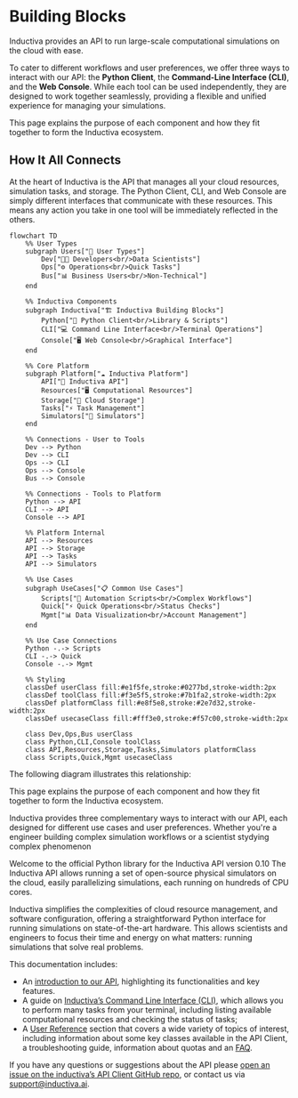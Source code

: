 # Building Blocks

Inductiva provides an API to run large-scale computational simulations on the cloud with ease.

To cater to different workflows and user preferences, we offer three ways to interact with our API: the **Python Client**, the **Command-Line Interface (CLI)**, and the **Web Console**. While each tool can be used independently, they are designed to work together seamlessly, providing a flexible and unified experience for managing your simulations.

This page explains the purpose of each component and how they fit together to form the Inductiva ecosystem.

## How It All Connects

At the heart of Inductiva is the API that manages all your cloud resources, simulation tasks, and storage. The Python Client, CLI, and Web Console are simply different interfaces that communicate with these resources. This means any action you take in one tool will be immediately reflected in the others.


```mermaid
flowchart TD
    %% User Types
    subgraph Users["👥 User Types"]
        Dev["🧑‍💻 Developers<br/>Data Scientists"]
        Ops["⚙️ Operations<br/>Quick Tasks"]
        Bus["📊 Business Users<br/>Non-Technical"]
    end

    %% Inductiva Components
    subgraph Inductiva["🏗️ Inductiva Building Blocks"]
        Python["🐍 Python Client<br/>Library & Scripts"]
        CLI["💻 Command Line Interface<br/>Terminal Operations"]
        Console["🖥️ Web Console<br/>Graphical Interface"]
    end

    %% Core Platform
    subgraph Platform["☁️ Inductiva Platform"]
        API["🔌 Inductiva API"]
        Resources["🖥️ Computational Resources"]
        Storage["💾 Cloud Storage"]
        Tasks["⚡ Task Management"]
        Simulators["🔬 Simulators"]
    end

    %% Connections - User to Tools
    Dev --> Python
    Dev --> CLI
    Ops --> CLI
    Ops --> Console
    Bus --> Console

    %% Connections - Tools to Platform
    Python --> API
    CLI --> API
    Console --> API

    %% Platform Internal
    API --> Resources
    API --> Storage
    API --> Tasks
    API --> Simulators

    %% Use Cases
    subgraph UseCases["📋 Common Use Cases"]
        Scripts["📝 Automation Scripts<br/>Complex Workflows"]
        Quick["⚡ Quick Operations<br/>Status Checks"]
        Mgmt["📊 Data Visualization<br/>Account Management"]
    end

    %% Use Case Connections
    Python -.-> Scripts
    CLI -.-> Quick
    Console -.-> Mgmt

    %% Styling
    classDef userClass fill:#e1f5fe,stroke:#0277bd,stroke-width:2px
    classDef toolClass fill:#f3e5f5,stroke:#7b1fa2,stroke-width:2px
    classDef platformClass fill:#e8f5e8,stroke:#2e7d32,stroke-width:2px
    classDef usecaseClass fill:#fff3e0,stroke:#f57c00,stroke-width:2px

    class Dev,Ops,Bus userClass
    class Python,CLI,Console toolClass
    class API,Resources,Storage,Tasks,Simulators platformClass
    class Scripts,Quick,Mgmt usecaseClass
```


The following diagram illustrates this relationship:

This page explains the purpose of each component and how they fit together to form the Inductiva ecosystem.

Inductiva provides three complementary ways to interact with our API, each designed for different use cases and user preferences. Whether you're a engineer building complex simulation workflows or a scientist stydying complex phenomenon

Welcome to the official Python library for the Inductiva API version 0.10
The Inductiva API allows running a set of open-source physical
simulators on the cloud, easily parallelizing simulations, each running
on hundreds of CPU cores.

Inductiva simplifies the complexities of cloud resource management, and software
configuration, offering a straightforward Python interface for running simulations
on state-of-the-art hardware. This allows scientists and engineers to focus their
time and energy on what matters: running simulations that solve real problems.

This documentation includes:

- An [introduction to our API](../intro/how_it_works.md), highlighting its functionalities and key features.
- A guide on [Inductiva’s Command Line Interface (CLI)](../CLI/index.md), which
allows you to perform many tasks from your terminal, including listing available
computational resources and checking the status of tasks;
- A [User Reference](./computational_resources/index.md) section
that covers a wide variety of topics of interest, including information about
some key classes available in the API Client, a troubleshooting guide, information
about quotas and an [FAQ](../FAQ/index.md).

If you have any questions or suggestions about the API please
[open an issue on the inductiva’s API Client GitHub repo](https://github.com/inductiva/inductiva/issues),
or contact us via [support@inductiva.ai](mailto:support@inductiva.ai).

